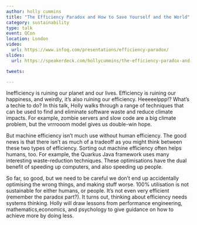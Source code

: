 ```yaml
---
author: holly cummins
title: "The Efficiency Paradox and How to Save Yourself and the World"
category: sustainability
type: talk
event: QCon
location: London
video:
  url: https://www.infoq.com/presentations/efficiency-paradox/
slides:
  url: https://speakerdeck.com/hollycummins/the-efficiency-paradox-and-how-to-save-yourself-and-the-world-6597f55d-77c3-4b90-b616-6cac1a3d918f

tweets:

---
```


Inefficiency is ruining our planet and our lives. Efficiency is ruining our happiness, and weirdly, it’s also ruining
our efficiency. Heeeeelppp!? What’s a techie to do? In this talk, Holly walks through a range of techniques that can be
used to find and eliminate software waste and reduce climate impacts. For example, zombie servers and slow code are a
big climate problem, but the vrrrooom model gives us double-win hope.

But machine efficiency isn’t much use without human efficiency. The good news is that there isn’t as much of a tradeoff
as you might think between these two types of efficiency. Sorting out machine efficiency often helps humans, too. For
example, the Quarkus Java framework uses many interesting waste-reduction techniques. These optimisations have the dual
benefit of speeding up computers, and also speeding up people.

So far, so good, but we need to be careful we don’t end up accidentally optimising the wrong things, and making stuff
worse. 100% utilisation is not sustainable for either humans, or people. It’s not even very efficient (remember the
paradox part?). It turns out, thinking about efficiency needs systems thinking. Holly will draw lessons from performance
engineering, mathematics,economics, and psychology to give guidance on how to achieve more by doing less. 